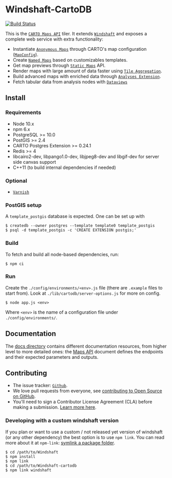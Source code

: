 # Windshaft-CartoDB

[![Build Status](https://travis-ci.org/CartoDB/Windshaft-cartodb.svg?branch=master)](https://travis-ci.org/CartoDB/Windshaft-cartodb)

This is the [`CARTO Maps API`](http://docs.cartodb.com/cartodb-platform/maps-api.html) tiler. It extends [`Windshaft`](https://github.com/CartoDB/Windshaft) and exposes a complete web service with extra functionality:

* Instantiate [`Anonymous Maps`](https://github.com/CartoDB/Windshaft-cartodb/blob/master/docs/guides/03-anonymous-maps.md) through CARTO's map configuration ([`MapConfig`](https://github.com/CartoDB/Windshaft/blob/master/doc/MapConfig-specification.md)).
* Create [`Named Maps`](https://github.com/CartoDB/Windshaft-cartodb/blob/master/docs/guides/04-named-maps.md) based on customizables templates.
* Get map previews through [`Static Maps`](https://github.com/CartoDB/Windshaft-cartodb/blob/master/docs/guides/05-static-maps-API.md) API.
* Render maps with large amount of data faster using [`Tile Aggregation`](https://github.com/CartoDB/Windshaft-cartodb/blob/master/docs/guides/06-tile-aggregation.md).
* Build advanced maps with enriched data through [`Analyses Extension`](https://github.com/CartoDB/Windshaft-cartodb/blob/master/docs/guides/09-MapConfig-analyses-extension.md).
* Fetch tabular data from analysis nodes with [`Dataviews`](https://github.com/CartoDB/Windshaft-cartodb/blob/master/docs/guides/10-MapConfig-dataviews-extension.md)

## Install

### Requirements

* Node 10.x
* npm 6.x
* PostgreSQL >= 10.0
* PostGIS >= 2.4
* CARTO Postgres Extension >= 0.24.1
* Redis >= 4
* libcairo2-dev, libpango1.0-dev, libjpeg8-dev and libgif-dev for server side canvas support
* C++11 (to build internal dependencies if needed)

### Optional

* [`Varnish`](http://www.varnish-cache.org)

### PostGIS setup

A `template_postgis` database is expected. One can be set up with

```shell
$ createdb --owner postgres --template template0 template_postgis
$ psql -d template_postgis -c 'CREATE EXTENSION postgis;'
```

### Build

To fetch and build all node-based dependencies, run:

```shell
$ npm ci
```

### Run

Create the `./config/environments/<env>.js` file (there are `.example` files to start from). Look at `./lib/cartodb/server-options.js` for more on config.

```shell
$ node app.js <env>
```

Where `<env>` is the name of a configuration file under `./config/environments/`.

## Documentation

The [docs directory](https://github.com/CartoDB/Windshaft-cartodb/tree/master/docs) contains different documentation resources, from higher level to more detailed ones: the [Maps API](https://github.com/CartoDB/Windshaft-cartodb/blob/master/docs/Map-API.md) document defines the endpoints and their expected parameters and outputs.

## Contributing

* The issue tracker: [`Github`](https://github.com/CartoDB/Windshaft-cartodb/issues).
* We love pull requests from everyone, see [contributing to Open Source on GitHub](https://guides.github.com/activities/contributing-to-open-source/#contributing).
* You'll need to sign a Contributor License Agreement (CLA) before making a submission. [Learn more here](https://carto.com/contributions).

### Developing with a custom windshaft version

If you plan or want to use a custom / not released yet version of windshaft (or any other dependency) the best option is to use `npm link`. You can read more about it at `npm-link`: [symlink a package folder](https://docs.npmjs.com/cli/link.html).

```shell
$ cd /path/to/Windshaft
$ npm install
$ npm link
$ cd /path/to/Windshaft-cartodb
$ npm link windshaft
```

